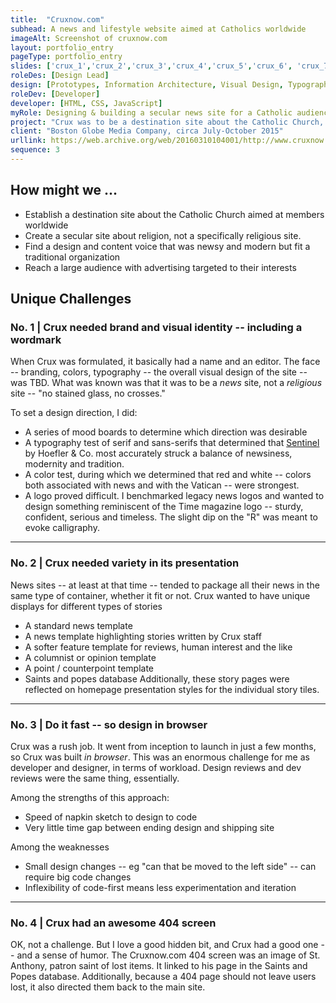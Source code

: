 ```yaml
---
title:  "Cruxnow.com"
subhead: A news and lifestyle website aimed at Catholics worldwide
imageAlt: Screenshot of cruxnow.com
layout: portfolio_entry
pageType: portfolio_entry
slides: ['crux_1','crux_2','crux_3','crux_4','crux_5','crux_6', 'crux_7','crux_8', 'crux_9', 'crux_10', 'crux_11', 'crux_12', 'crux_13']
roleDes: [Design Lead]
design: [Prototypes, Information Architecture, Visual Design, Typography, Branding, Logo Design]
roleDev: [Developer]
developer: [HTML, CSS, JavaScript]
myRole: Designing & building a secular news site for a Catholic audience
project: "Crux was to be a destination site about the Catholic Church, with news, advice and lifestyle features aimed at members in the United States and elsewhere. It was a green-field project. I served as design lead, front-end developer, visual designer and more, essentially crafting the brand identity as well as the site itself."
client: "Boston Globe Media Company, circa July-October 2015"
urllink: https://web.archive.org/web/20160310104001/http://www.cruxnow.com/
sequence: 3
---
```

## How might we ...
* Establish a destination site about the Catholic Church aimed at members worldwide
* Create a secular site about religion, not a specifically religious site. 
* Find a design and content voice that was newsy and modern but fit a traditional organization
* Reach a large audience with advertising targeted to their interests

## Unique Challenges 

### No. 1 | Crux needed brand and visual identity -- including a wordmark

When Crux was formulated, it basically had a name and an editor. The face -- branding, colors, typography -- the overall visual design of the site -- was TBD. What was known was that it was to be a *news* site, not a *religious* site -- "no stained glass, no crosses." 

To set a design direction, I did:
* A series of mood boards to determine which direction was desirable
* A typography test of serif and sans-serifs that determined that [Sentinel][1] by Hoefler & Co. most accurately struck a balance of newsiness, modernity and tradition.
*  A color test, during which we determined that red and white -- colors both associated with news and with the Vatican -- were strongest.
* A logo proved difficult. I benchmarked legacy news logos and wanted to design something reminiscent of the Time magazine logo -- sturdy, confident, serious and timeless. The slight dip on the "R" was meant to evoke calligraphy. 

___

### No. 2 | Crux needed variety in its presentation

News sites -- at least at that time -- tended to package all their news in the same type of container, whether it fit or not. Crux wanted to have unique displays for different types of stories
* A standard news template
* A news template highlighting stories written by Crux staff
* A softer feature template for reviews, human interest and the like
* A columnist or opinion template
* A point / counterpoint template
* Saints and popes database
Additionally, these story pages were reflected on homepage presentation styles for the individual story tiles. 

____

### No. 3 | Do it fast -- so design in browser

Crux was a rush job. It went from inception to launch in just a few months, so Crux was built *in browser*. This was an enormous challenge for me as developer and designer, in terms of workload. Design reviews and dev reviews were the same thing, essentially. 

Among the strengths of this approach:
* Speed of napkin sketch to design to code
* Very little time gap between ending design and shipping site

Among the weaknesses
* Small design changes -- eg "can that be moved to the left side" -- can require big code changes
* Inflexibility of code-first means less experimentation and iteration

___

### No. 4 | Crux had an awesome 404 screen
OK, not a challenge. But I love a good hidden bit, and Crux had a good one -- and a sense of humor. The Cruxnow.com 404 screen was an image of St. Anthony, patron saint of lost items. It linked to his page in the Saints and Popes database. Additionally, because a 404 page should not leave users lost, it also directed them back to the main site. 

[1]: https://jonathanhoefler.com/typefaces#sentinel